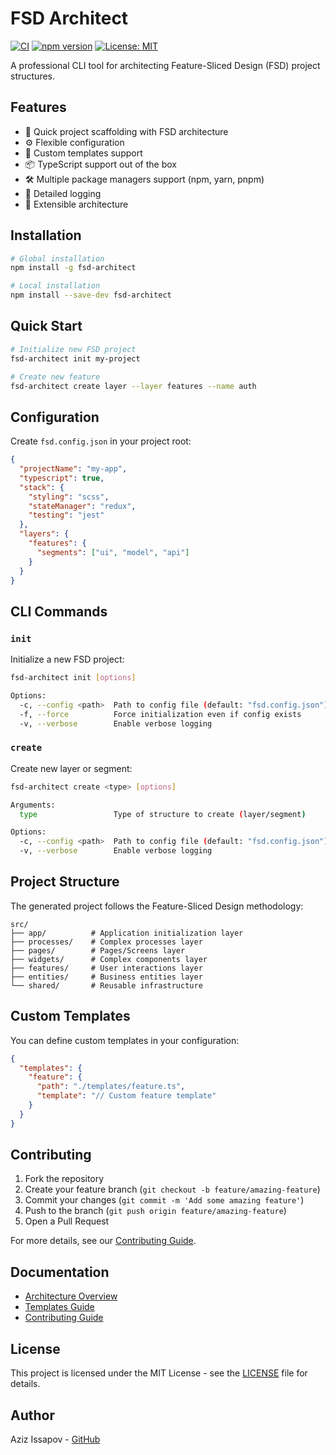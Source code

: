 # FSD Architect

[![CI](https://github.com/ZizzX/fsd-architect/actions/workflows/ci.yml/badge.svg)](https://github.com/ZizzX/fsd-architect/actions/workflows/ci.yml)
[![npm version](https://badge.fury.io/js/fsd-architect.svg)](https://badge.fury.io/js/fsd-architect)
[![License: MIT](https://img.shields.io/badge/License-MIT-yellow.svg)](https://opensource.org/licenses/MIT)

A professional CLI tool for architecting Feature-Sliced Design (FSD) project structures.

## Features

- 🚀 Quick project scaffolding with FSD architecture
- ⚙️ Flexible configuration
- 🎨 Custom templates support
- 📦 TypeScript support out of the box
- 🛠 Multiple package managers support (npm, yarn, pnpm)
- 📝 Detailed logging
- 🔧 Extensible architecture

## Installation

```bash
# Global installation
npm install -g fsd-architect

# Local installation
npm install --save-dev fsd-architect
```

## Quick Start

```bash
# Initialize new FSD project
fsd-architect init my-project

# Create new feature
fsd-architect create layer --layer features --name auth
```

## Configuration

Create `fsd.config.json` in your project root:

```json
{
  "projectName": "my-app",
  "typescript": true,
  "stack": {
    "styling": "scss",
    "stateManager": "redux",
    "testing": "jest"
  },
  "layers": {
    "features": {
      "segments": ["ui", "model", "api"]
    }
  }
}
```

## CLI Commands

### `init`

Initialize a new FSD project:

```bash
fsd-architect init [options]

Options:
  -c, --config <path>  Path to config file (default: "fsd.config.json")
  -f, --force          Force initialization even if config exists
  -v, --verbose        Enable verbose logging
```

### `create`

Create new layer or segment:

```bash
fsd-architect create <type> [options]

Arguments:
  type                 Type of structure to create (layer/segment)

Options:
  -c, --config <path>  Path to config file (default: "fsd.config.json")
  -v, --verbose        Enable verbose logging
```

## Project Structure

The generated project follows the Feature-Sliced Design methodology:

```
src/
├── app/          # Application initialization layer
├── processes/    # Complex processes layer
├── pages/        # Pages/Screens layer
├── widgets/      # Complex components layer
├── features/     # User interactions layer
├── entities/     # Business entities layer
└── shared/       # Reusable infrastructure
```

## Custom Templates

You can define custom templates in your configuration:

```json
{
  "templates": {
    "feature": {
      "path": "./templates/feature.ts",
      "template": "// Custom feature template"
    }
  }
}
```

## Contributing

1. Fork the repository
2. Create your feature branch (`git checkout -b feature/amazing-feature`)
3. Commit your changes (`git commit -m 'Add some amazing feature'`)
4. Push to the branch (`git push origin feature/amazing-feature`)
5. Open a Pull Request

For more details, see our [Contributing Guide](docs/CONTRIBUTING.md).

## Documentation

- [Architecture Overview](docs/ARCHITECTURE.md)
- [Templates Guide](docs/TEMPLATES.md)
- [Contributing Guide](docs/CONTRIBUTING.md)

## License

This project is licensed under the MIT License - see the [LICENSE](LICENSE) file for details.

## Author

Aziz Issapov - [GitHub](https://github.com/ZizzX)
